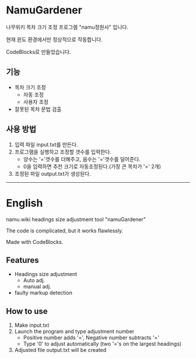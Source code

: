 # NamuGardener
나무위키 목차 크기 조정 프로그램 "namu정원사" 입니다.

현재 윈도 환경에서만 정상적으로 작동합니다.

CodeBlocks로 만들었습니다.

## 기능
* 목차 크기 조정
  * 자동 조정
  * 사용자 조정
* 잘못된 목차 문법 검출

## 사용 방법
1. 입력 파일 input.txt를 만든다.
2. 프로그램을 실행하고 조정할 갯수를 입력한다.
   * 양수는 '='갯수를 더해주고, 음수는 '='갯수를 덜어준다.
   * 0을 입력하면 추천 크기로 자동조정된다.(가장 큰 목차가 '=' 2개)
3. 조정된 파일 output.txt가 생성된다.

----------------------------------------------------------------
# English
namu.wiki headings size adjustment tool "namuGardener"

The code is complicated, but it works flawlessly.

Made with CodeBlocks.


## Features
* Headings size adjustment
  * Auto adj.
  * manual adj.
* faulty markup detection

## How to use
1. Make input.txt
2. Launch the program and type adjustment number
   * Positive number adds '=', Negative number subtracts '='
   * Type '0' to adjust automatically (two '='s on the largest headings)
3. Adjusted file output.txt will be created
